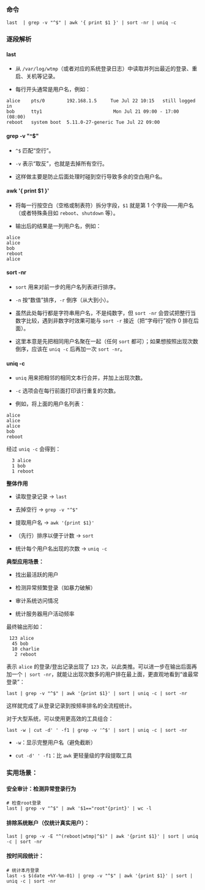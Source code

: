 ### 命令

```shell
last  | grep -v "^$" | awk '{ print $1 }' | sort -nr | uniq -c
```

### 逐段解析

#### last

* 从 `/var/log/wtmp`（或者对应的系统登录日志）中读取并列出最近的登录、重启、关机等记录。

* 每行开头通常是用户名，例如：

```shell
alice    pts/0        192.168.1.5     Tue Jul 22 10:15   still logged in
bob      tty1                          Mon Jul 21 09:00 - 17:00  (08:00)
reboot   system boot  5.11.0-27-generic Tue Jul 22 09:00
```

#### grep -v "^$"

* `^$` 匹配“空行”。

* `-v` 表示“取反”，也就是去掉所有空行。

* 这样做主要是防止后面处理时碰到空行导致多余的空白用户名。

#### awk '{ print $1 }'

* 将每一行按空白（空格或制表符）拆分字段，`$1` 就是第 1 个字段——用户名（或者特殊条目如 `reboot`、`shutdown` 等）。

* 输出后的结果是一列用户名，例如：

```
alice
alice
bob
reboot
alice
```

#### sort -nr

* `sort` 用来对前一步的用户名列表进行排序。

* `-n` 按“数值”排序，`-r` 倒序（从大到小）。

* 虽然此处每行都是字符串用户名，不是纯数字，但 `sort -nr` 会尝试把整行当数字比较，遇到非数字时效果可能与 `sort -r` 接近（把“字母行”视作 0 排在后面）。

* 这里本意是先把相同用户名聚在一起（任何 `sort` 都可）；如果想按照出现次数倒序，应该在 `uniq -c` 后再加一次 `sort -nr`。

#### uniq -c

* `uniq` 用来把相邻的相同文本行合并，并加上出现次数。

* `-c` 选项会在每行前面打印该行重复的次数。

* 例如，将上面的用户名列表：

```
alice
alice
alice
bob
reboot
```

经过 `uniq -c` 会得到：

```
  3 alice
  1 bob
  1 reboot
```

**整体作用**

* 读取登录记录 → `last`

* 去掉空行 → `grep -v "^$"`

* 提取用户名 → `awk '{print $1}'`

* （先行）排序以便于计数 → `sort`

* 统计每个用户名出现的次数 → `uniq -c`

**典型应用场景：**

* 找出最活跃的用户

* 检测异常频繁登录（如暴力破解）

* 审计系统访问情况

* 统计服务器用户活动频率

最终输出形如：

```
 123 alice
  45 bob
  10 charlie
   2 reboot
```

表示 `alice` 的登录/登出记录出现了 `123` 次，以此类推。可以进一步在输出后面再加一个 `| sort -nr`，就能让出现次数多的用户排在最上面，更直观地看到“谁最常登录”：

```shell
last | grep -v "^$" | awk '{print $1}' | sort | uniq -c | sort -nr
```

这样就完成了从登录记录到按频率排名的全流程统计。

对于大型系统，可以使用更高效的工具组合：

```shell
last -w | cut -d' ' -f1 | grep -v '^$' | sort | uniq -c | sort -nr
```

* `-w`：显示完整用户名（避免截断）

* `cut -d' ' -f1`：比 `awk` 更轻量级的字段提取工具

### 实用场景：

#### 安全审计：检测异常登录行为

```shell
# 检查root登录
last | grep -v "^$" | awk '$1=="root"{print}' | wc -l
```

#### 排除系统账户（仅统计真实用户）：

```shell
last | grep -v -E "^(reboot|wtmp|^$)" | awk '{print $1}' | sort | uniq -c | sort -nr
```

#### 按时间段统计：

```shell
# 统计本月登录
last -s $(date +%Y-%m-01) | grep -v "^$" | awk '{print $1}' | sort | uniq -c | sort -nr